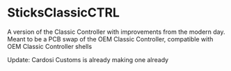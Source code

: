 # SticksClassicCTRL
A version of the Classic Controller with improvements from the modern day. Meant to be a PCB swap of the OEM Classic Controller, compatible with OEM Classic Controller shells

Update: Cardosi Customs is already making one already
